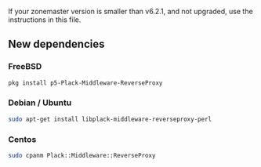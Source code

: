 If your zonemaster version is smaller than v6.2.1, and not upgraded, use the
instructions in this file.

## New dependencies

### FreeBSD

```sh
pkg install p5-Plack-Middleware-ReverseProxy
```

### Debian / Ubuntu

```sh
sudo apt-get install libplack-middleware-reverseproxy-perl
```

### Centos

```sh
sudo cpanm Plack::Middleware::ReverseProxy
```
